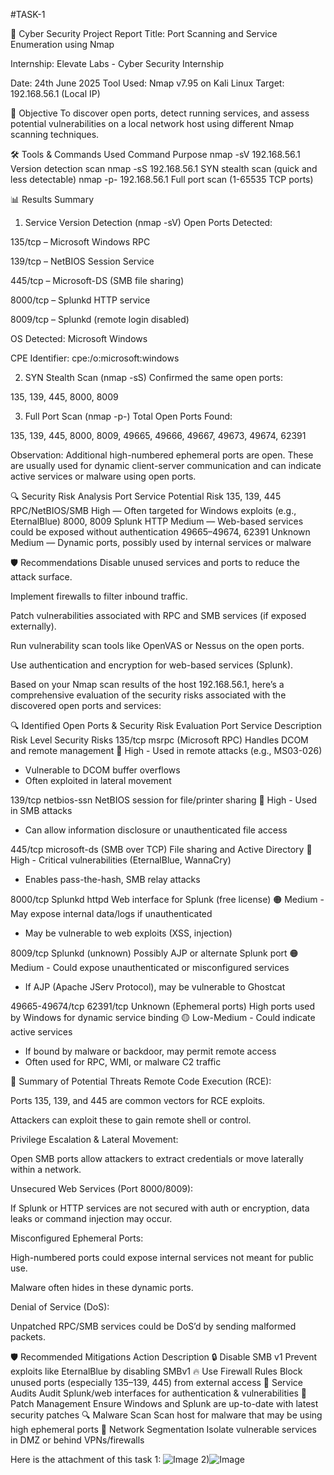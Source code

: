 #TASK-1

🔐 Cyber Security Project Report
Title: Port Scanning and Service Enumeration using Nmap

Internship: Elevate Labs - Cyber Security Internship

Date: 24th June 2025
Tool Used: Nmap v7.95 on Kali Linux
Target: 192.168.56.1 (Local IP)

🧭 Objective
To discover open ports, detect running services, and assess potential vulnerabilities on a local network host using different Nmap scanning techniques.

🛠️ Tools & Commands Used
Command	Purpose
nmap -sV 192.168.56.1	Version detection scan
nmap -sS 192.168.56.1	SYN stealth scan (quick and less detectable)
nmap -p- 192.168.56.1	Full port scan (1-65535 TCP ports)

📊 Results Summary
1. Service Version Detection (nmap -sV)
Open Ports Detected:

135/tcp – Microsoft Windows RPC

139/tcp – NetBIOS Session Service

445/tcp – Microsoft-DS (SMB file sharing)

8000/tcp – Splunkd HTTP service

8009/tcp – Splunkd (remote login disabled)

OS Detected: Microsoft Windows

CPE Identifier: cpe:/o:microsoft:windows

2. SYN Stealth Scan (nmap -sS)
Confirmed the same open ports:

135, 139, 445, 8000, 8009

3. Full Port Scan (nmap -p-)
Total Open Ports Found:

135, 139, 445, 8000, 8009, 49665, 49666, 49667, 49673, 49674, 62391

Observation:
Additional high-numbered ephemeral ports are open. These are usually used for dynamic client-server communication and can indicate active services or malware using open ports.

🔍 Security Risk Analysis
Port	Service	Potential Risk
135, 139, 445	RPC/NetBIOS/SMB	High — Often targeted for Windows exploits (e.g., EternalBlue)
8000, 8009	Splunk HTTP	Medium — Web-based services could be exposed without authentication
49665–49674, 62391	Unknown	Medium — Dynamic ports, possibly used by internal services or malware

🛡️ Recommendations
Disable unused services and ports to reduce the attack surface.

Implement firewalls to filter inbound traffic.

Patch vulnerabilities associated with RPC and SMB services (if exposed externally).

Run vulnerability scan tools like OpenVAS or Nessus on the open ports.

Use authentication and encryption for web-based services (Splunk).

Based on your Nmap scan results of the host 192.168.56.1, here’s a comprehensive evaluation of the security risks associated with the discovered open ports and services:

🔍 Identified Open Ports & Security Risk Evaluation
Port	      Service	       Description	      Risk Level	                                                   Security Risks
135/tcp  	msrpc (Microsoft RPC)	Handles DCOM and remote management	                                        🔴 High	- Used in remote attacks (e.g., MS03-026)
- Vulnerable to DCOM buffer overflows
- Often exploited in lateral movement
  
139/tcp	netbios-ssn	NetBIOS session for file/printer sharing	                                              🔴 High	- Used in SMB attacks
- Can allow information disclosure or unauthenticated file access
 
445/tcp	microsoft-ds (SMB over TCP)	File sharing and Active Directory	                                      🔴 High	- Critical vulnerabilities (EternalBlue, WannaCry)
- Enables pass-the-hash, SMB relay attacks
  
8000/tcp	Splunkd httpd	Web interface for Splunk (free license)	                                            🟠 Medium	- May expose internal data/logs if unauthenticated
- May be vulnerable to web exploits (XSS, injection)
  
8009/tcp	Splunkd (unknown)	Possibly AJP or alternate Splunk port                                          	🟠 Medium	- Could expose unauthenticated or misconfigured services
- If AJP (Apache JServ Protocol), may be vulnerable to Ghostcat
  
49665-49674/tcp
62391/tcp	Unknown (Ephemeral ports)	High ports used by Windows for dynamic service binding	                🟡 Low-Medium	- Could indicate active services
- If bound by malware or backdoor, may permit remote access
- Often used for RPC, WMI, or malware C2 traffic

🧨 Summary of Potential Threats
Remote Code Execution (RCE):

Ports 135, 139, and 445 are common vectors for RCE exploits.

Attackers can exploit these to gain remote shell or control.

Privilege Escalation & Lateral Movement:

Open SMB ports allow attackers to extract credentials or move laterally within a network.

Unsecured Web Services (Port 8000/8009):

If Splunk or HTTP services are not secured with auth or encryption, data leaks or command injection may occur.

Misconfigured Ephemeral Ports:

High-numbered ports could expose internal services not meant for public use.

Malware often hides in these dynamic ports.

Denial of Service (DoS):

Unpatched RPC/SMB services could be DoS’d by sending malformed packets.

🛡️ Recommended Mitigations
Action	Description
🔒 Disable SMB v1	Prevent exploits like EternalBlue by disabling SMBv1
🔥 Use Firewall Rules	Block unused ports (especially 135–139, 445) from external access
🧪 Service Audits	Audit Splunk/web interfaces for authentication & vulnerabilities
🧼 Patch Management	Ensure Windows and Splunk are up-to-date with latest security patches
🔍 Malware Scan	Scan host for malware that may be using high ephemeral ports
🚧 Network Segmentation	Isolate vulnerable services in DMZ or behind VPNs/firewalls

Here is the attachment of this task 1:
![Image](https://github.com/user-attachments/assets/5cc54c00-ee90-47bc-af0c-3be4fa82174c)
2)![Image](https://github.com/user-attachments/assets/671df7bc-53e4-4fb8-bf11-8ad60ac99c60)

